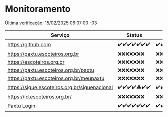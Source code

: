 # Monitoramento

Última verificação: 15/02/2025 06:07:00 -03

|Serviço|Status|Últimas 24h|
|---|---|---|
|https://github.com|<span title="2025-02-08: OK=23">✔️</span><span title="2025-02-09: OK=23">✔️</span><span title="2025-02-10: OK=23">✔️</span><span title="2025-02-11: OK=23">✔️</span><span title="2025-02-12: OK=23">✔️</span><span title="2025-02-13: OK=23">✔️</span><span title="2025-02-14: OK=8">✔️</span>|<span title="14/02/2025 06:08:00 -03 : 200">✔️</span><span title="14/02/2025 07:08:00 -03 : 200">✔️</span><span title="14/02/2025 08:06:00 -03 : 200">✔️</span><span title="14/02/2025 09:14:00 -03 : 200">✔️</span><span title="14/02/2025 10:16:00 -03 : 200">✔️</span><span title="14/02/2025 11:07:00 -03 : 200">✔️</span><span title="14/02/2025 12:08:00 -03 : 200">✔️</span><span title="14/02/2025 13:09:00 -03 : 200">✔️</span><span title="14/02/2025 14:07:00 -03 : 200">✔️</span><span title="14/02/2025 15:11:00 -03 : 200">✔️</span><span title="14/02/2025 16:06:00 -03 : 200">✔️</span><span title="14/02/2025 17:08:00 -03 : 200">✔️</span><span title="14/02/2025 18:07:00 -03 : 200">✔️</span><span title="14/02/2025 19:07:00 -03 : 200">✔️</span><span title="14/02/2025 20:07:00 -03 : 200">✔️</span><span title="14/02/2025 21:39:00 -03 : 200">✔️</span><span title="14/02/2025 23:08:00 -03 : 200">✔️</span><span title="15/02/2025 00:11:00 -03 : 200">✔️</span><span title="15/02/2025 01:09:00 -03 : 200">✔️</span><span title="15/02/2025 02:07:00 -03 : 200">✔️</span><span title="15/02/2025 03:10:00 -03 : 200">✔️</span><span title="15/02/2025 04:07:00 -03 : 200">✔️</span><span title="15/02/2025 05:10:00 -03 : 200">✔️</span><span title="15/02/2025 06:07:00 -03 : 200">✔️</span>|
|https://paxtu.escoteiros.org.br|<span title="2025-02-08: Falhas=23">❌</span><span title="2025-02-09: Falhas=23">❌</span><span title="2025-02-10: Falhas=23">❌</span><span title="2025-02-11: Falhas=23">❌</span><span title="2025-02-12: Falhas=23">❌</span><span title="2025-02-13: Falhas=23">❌</span><span title="2025-02-14: Falhas=8">❌</span>|<span title="14/02/2025 06:08:00 -03 : 403">❌</span><span title="14/02/2025 07:08:00 -03 : 403">❌</span><span title="14/02/2025 08:06:00 -03 : 403">❌</span><span title="14/02/2025 09:14:00 -03 : 403">❌</span><span title="14/02/2025 10:16:00 -03 : 403">❌</span><span title="14/02/2025 11:07:00 -03 : 403">❌</span><span title="14/02/2025 12:08:00 -03 : 403">❌</span><span title="14/02/2025 13:09:00 -03 : 403">❌</span><span title="14/02/2025 14:07:00 -03 : 403">❌</span><span title="14/02/2025 15:11:00 -03 : 403">❌</span><span title="14/02/2025 16:06:00 -03 : 403">❌</span><span title="14/02/2025 17:08:00 -03 : 403">❌</span><span title="14/02/2025 18:07:00 -03 : 403">❌</span><span title="14/02/2025 19:07:00 -03 : 403">❌</span><span title="14/02/2025 20:07:00 -03 : 403">❌</span><span title="14/02/2025 21:39:00 -03 : 403">❌</span><span title="14/02/2025 23:08:00 -03 : 403">❌</span><span title="15/02/2025 00:11:00 -03 : 403">❌</span><span title="15/02/2025 01:09:00 -03 : 403">❌</span><span title="15/02/2025 02:07:00 -03 : 403">❌</span><span title="15/02/2025 03:10:00 -03 : 403">❌</span><span title="15/02/2025 04:07:00 -03 : 403">❌</span><span title="15/02/2025 05:10:00 -03 : 403">❌</span><span title="15/02/2025 06:07:00 -03 : 403">❌</span>|
|https://escoteiros.org.br|<span title="2025-02-08: Falhas=23">❌</span><span title="2025-02-09: Falhas=23">❌</span><span title="2025-02-10: Falhas=23">❌</span><span title="2025-02-11: Falhas=23">❌</span><span title="2025-02-12: Falhas=23">❌</span><span title="2025-02-13: Falhas=23">❌</span><span title="2025-02-14: Falhas=8">❌</span>|<span title="14/02/2025 06:08:00 -03 : 403">❌</span><span title="14/02/2025 07:08:00 -03 : 403">❌</span><span title="14/02/2025 08:06:00 -03 : 403">❌</span><span title="14/02/2025 09:14:00 -03 : 403">❌</span><span title="14/02/2025 10:16:00 -03 : 403">❌</span><span title="14/02/2025 11:07:00 -03 : 403">❌</span><span title="14/02/2025 12:08:00 -03 : 403">❌</span><span title="14/02/2025 13:09:00 -03 : 403">❌</span><span title="14/02/2025 14:07:00 -03 : 403">❌</span><span title="14/02/2025 15:11:00 -03 : 403">❌</span><span title="14/02/2025 16:06:00 -03 : 403">❌</span><span title="14/02/2025 17:08:00 -03 : 403">❌</span><span title="14/02/2025 18:07:00 -03 : 403">❌</span><span title="14/02/2025 19:07:00 -03 : 403">❌</span><span title="14/02/2025 20:07:00 -03 : 403">❌</span><span title="14/02/2025 21:39:00 -03 : 403">❌</span><span title="14/02/2025 23:08:00 -03 : 403">❌</span><span title="15/02/2025 00:11:00 -03 : 403">❌</span><span title="15/02/2025 01:09:00 -03 : 403">❌</span><span title="15/02/2025 02:07:00 -03 : 403">❌</span><span title="15/02/2025 03:10:00 -03 : 403">❌</span><span title="15/02/2025 04:07:00 -03 : 403">❌</span><span title="15/02/2025 05:10:00 -03 : 403">❌</span><span title="15/02/2025 06:07:00 -03 : 403">❌</span>|
|https://paxtu.escoteiros.org.br/paxtu|<span title="2025-02-08: Falhas=23">❌</span><span title="2025-02-09: Falhas=23">❌</span><span title="2025-02-10: Falhas=23">❌</span><span title="2025-02-11: Falhas=23">❌</span><span title="2025-02-12: Falhas=23">❌</span><span title="2025-02-13: Falhas=23">❌</span><span title="2025-02-14: Falhas=8">❌</span>|<span title="14/02/2025 06:08:00 -03 : 403">❌</span><span title="14/02/2025 07:08:00 -03 : 403">❌</span><span title="14/02/2025 08:06:00 -03 : 403">❌</span><span title="14/02/2025 09:14:00 -03 : 403">❌</span><span title="14/02/2025 10:16:00 -03 : 403">❌</span><span title="14/02/2025 11:07:00 -03 : 403">❌</span><span title="14/02/2025 12:08:00 -03 : 403">❌</span><span title="14/02/2025 13:09:00 -03 : 403">❌</span><span title="14/02/2025 14:07:00 -03 : 403">❌</span><span title="14/02/2025 15:11:00 -03 : 403">❌</span><span title="14/02/2025 16:06:00 -03 : 403">❌</span><span title="14/02/2025 17:08:00 -03 : 403">❌</span><span title="14/02/2025 18:07:00 -03 : 403">❌</span><span title="14/02/2025 19:07:00 -03 : 403">❌</span><span title="14/02/2025 20:07:00 -03 : 403">❌</span><span title="14/02/2025 21:39:00 -03 : 403">❌</span><span title="14/02/2025 23:08:00 -03 : 403">❌</span><span title="15/02/2025 00:11:00 -03 : 403">❌</span><span title="15/02/2025 01:09:00 -03 : 403">❌</span><span title="15/02/2025 02:07:00 -03 : 403">❌</span><span title="15/02/2025 03:10:00 -03 : 403">❌</span><span title="15/02/2025 04:07:00 -03 : 403">❌</span><span title="15/02/2025 05:10:00 -03 : 403">❌</span><span title="15/02/2025 06:07:00 -03 : 403">❌</span>|
|https://paxtu.escoteiros.org.br/meupaxtu|<span title="2025-02-08: Falhas=23">❌</span><span title="2025-02-09: Falhas=23">❌</span><span title="2025-02-10: Falhas=23">❌</span><span title="2025-02-11: Falhas=23">❌</span><span title="2025-02-12: Falhas=23">❌</span><span title="2025-02-13: Falhas=23">❌</span><span title="2025-02-14: Falhas=8">❌</span>|<span title="14/02/2025 06:08:00 -03 : 403">❌</span><span title="14/02/2025 07:08:00 -03 : 403">❌</span><span title="14/02/2025 08:06:00 -03 : 403">❌</span><span title="14/02/2025 09:14:00 -03 : 403">❌</span><span title="14/02/2025 10:16:00 -03 : 403">❌</span><span title="14/02/2025 11:07:00 -03 : 403">❌</span><span title="14/02/2025 12:08:00 -03 : 403">❌</span><span title="14/02/2025 13:09:00 -03 : 403">❌</span><span title="14/02/2025 14:07:00 -03 : 403">❌</span><span title="14/02/2025 15:11:00 -03 : 403">❌</span><span title="14/02/2025 16:06:00 -03 : 403">❌</span><span title="14/02/2025 17:08:00 -03 : 403">❌</span><span title="14/02/2025 18:07:00 -03 : 403">❌</span><span title="14/02/2025 19:07:00 -03 : 403">❌</span><span title="14/02/2025 20:07:00 -03 : 403">❌</span><span title="14/02/2025 21:39:00 -03 : 403">❌</span><span title="14/02/2025 23:08:00 -03 : 403">❌</span><span title="15/02/2025 00:11:00 -03 : 403">❌</span><span title="15/02/2025 01:09:00 -03 : 403">❌</span><span title="15/02/2025 02:07:00 -03 : 403">❌</span><span title="15/02/2025 03:10:00 -03 : 403">❌</span><span title="15/02/2025 04:07:00 -03 : 403">❌</span><span title="15/02/2025 05:10:00 -03 : 403">❌</span><span title="15/02/2025 06:07:00 -03 : 403">❌</span>|
|https://sigue.escoteiros.org.br/siguenacional|<span title="2025-02-08: OK=23">✔️</span><span title="2025-02-09: OK=23">✔️</span><span title="2025-02-10: OK=23">✔️</span><span title="2025-02-11: OK=23">✔️</span><span title="2025-02-12: OK=22, Falhas=1">⚠️</span><span title="2025-02-13: OK=23">✔️</span><span title="2025-02-14: OK=8">✔️</span>|<span title="14/02/2025 06:08:00 -03 : 200">✔️</span><span title="14/02/2025 07:08:00 -03 : 200">✔️</span><span title="14/02/2025 08:06:00 -03 : 200">✔️</span><span title="14/02/2025 09:14:00 -03 : 200">✔️</span><span title="14/02/2025 10:16:00 -03 : 200">✔️</span><span title="14/02/2025 11:07:00 -03 : 200">✔️</span><span title="14/02/2025 12:08:00 -03 : 200">✔️</span><span title="14/02/2025 13:09:00 -03 : 200">✔️</span><span title="14/02/2025 14:07:00 -03 : 200">✔️</span><span title="14/02/2025 15:11:00 -03 : 200">✔️</span><span title="14/02/2025 16:06:00 -03 : 200">✔️</span><span title="14/02/2025 17:08:00 -03 : 200">✔️</span><span title="14/02/2025 18:07:00 -03 : 200">✔️</span><span title="14/02/2025 19:07:00 -03 : 200">✔️</span><span title="14/02/2025 20:07:00 -03 : 200">✔️</span><span title="14/02/2025 21:39:00 -03 : 200">✔️</span><span title="14/02/2025 23:08:00 -03 : 200">✔️</span><span title="15/02/2025 00:11:00 -03 : 200">✔️</span><span title="15/02/2025 01:09:00 -03 : 200">✔️</span><span title="15/02/2025 02:07:00 -03 : 200">✔️</span><span title="15/02/2025 03:10:00 -03 : 200">✔️</span><span title="15/02/2025 04:07:00 -03 : 200">✔️</span><span title="15/02/2025 05:10:00 -03 : 200">✔️</span><span title="15/02/2025 06:07:00 -03 : 200">✔️</span>|
|https://id.escoteiros.org.br/|<span title="2025-02-08: Falhas=23">❌</span><span title="2025-02-09: Falhas=23">❌</span><span title="2025-02-10: Falhas=23">❌</span><span title="2025-02-11: Falhas=23">❌</span><span title="2025-02-12: Falhas=23">❌</span><span title="2025-02-13: Falhas=23">❌</span><span title="2025-02-14: Falhas=8">❌</span>|<span title="14/02/2025 06:08:00 -03 : 403">❌</span><span title="14/02/2025 07:08:00 -03 : 403">❌</span><span title="14/02/2025 08:06:00 -03 : 403">❌</span><span title="14/02/2025 09:14:00 -03 : 403">❌</span><span title="14/02/2025 10:16:00 -03 : 403">❌</span><span title="14/02/2025 11:07:00 -03 : 403">❌</span><span title="14/02/2025 12:08:00 -03 : 403">❌</span><span title="14/02/2025 13:09:00 -03 : 403">❌</span><span title="14/02/2025 14:07:00 -03 : 403">❌</span><span title="14/02/2025 15:11:00 -03 : 403">❌</span><span title="14/02/2025 16:06:00 -03 : 403">❌</span><span title="14/02/2025 17:08:00 -03 : 403">❌</span><span title="14/02/2025 18:07:00 -03 : 403">❌</span><span title="14/02/2025 19:07:00 -03 : 403">❌</span><span title="14/02/2025 20:07:00 -03 : 403">❌</span><span title="14/02/2025 21:39:00 -03 : 403">❌</span><span title="14/02/2025 23:08:00 -03 : 403">❌</span><span title="15/02/2025 00:11:00 -03 : 403">❌</span><span title="15/02/2025 01:09:00 -03 : 403">❌</span><span title="15/02/2025 02:07:00 -03 : 403">❌</span><span title="15/02/2025 03:10:00 -03 : 403">❌</span><span title="15/02/2025 04:07:00 -03 : 403">❌</span><span title="15/02/2025 05:10:00 -03 : 403">❌</span><span title="15/02/2025 06:07:00 -03 : 403">❌</span>|
|Paxtu Login|<span title="2025-02-08: OK=23">✔️</span><span title="2025-02-09: OK=23">✔️</span><span title="2025-02-10: OK=23">✔️</span><span title="2025-02-11: OK=23">✔️</span><span title="2025-02-12: OK=23">✔️</span><span title="2025-02-13: OK=23">✔️</span><span title="2025-02-14: OK=8">✔️</span>|<span title="14/02/2025 06:08:00 -03 : 200">✔️</span><span title="14/02/2025 07:08:00 -03 : 200">✔️</span><span title="14/02/2025 08:06:00 -03 : 200">✔️</span><span title="14/02/2025 09:14:00 -03 : 200">✔️</span><span title="14/02/2025 10:16:00 -03 : 200">✔️</span><span title="14/02/2025 11:07:00 -03 : 200">✔️</span><span title="14/02/2025 12:08:00 -03 : 200">✔️</span><span title="14/02/2025 13:09:00 -03 : 200">✔️</span><span title="14/02/2025 14:07:00 -03 : 200">✔️</span><span title="14/02/2025 15:11:00 -03 : 200">✔️</span><span title="14/02/2025 16:06:00 -03 : 200">✔️</span><span title="14/02/2025 17:08:00 -03 : 200">✔️</span><span title="14/02/2025 18:07:00 -03 : 200">✔️</span><span title="14/02/2025 19:07:00 -03 : 200">✔️</span><span title="14/02/2025 20:07:00 -03 : 200">✔️</span><span title="14/02/2025 21:39:00 -03 : 200">✔️</span><span title="14/02/2025 23:08:00 -03 : 200">✔️</span><span title="15/02/2025 00:11:00 -03 : 200">✔️</span><span title="15/02/2025 01:09:00 -03 : 200">✔️</span><span title="15/02/2025 02:07:00 -03 : 200">✔️</span><span title="15/02/2025 03:10:00 -03 : 200">✔️</span><span title="15/02/2025 04:07:00 -03 : 200">✔️</span><span title="15/02/2025 05:10:00 -03 : 200">✔️</span><span title="15/02/2025 06:07:00 -03 : 200">✔️</span>|
